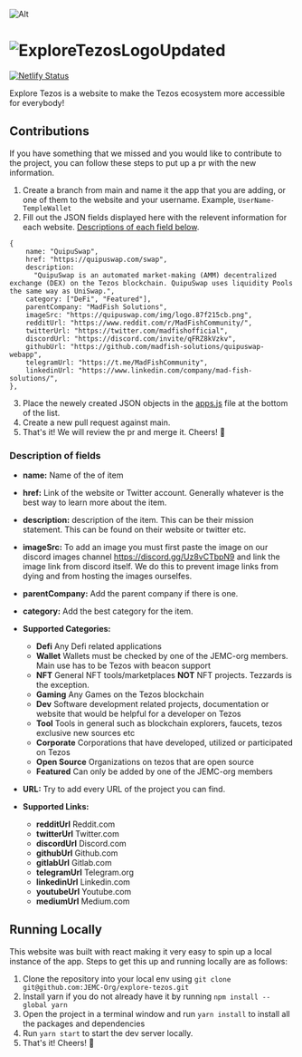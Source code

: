 ![Alt](https://repobeats.axiom.co/api/embed/c56ae5f680754998c8c0ffa143e409da7c8d711b.svg "Repobeats analytics image")

# ![ExploreTezosLogoUpdated](https://user-images.githubusercontent.com/24372751/147892143-a05f5e92-307a-4673-9f0c-8fb9d4ca7235.png)

[![Netlify Status](https://api.netlify.com/api/v1/badges/2276d571-1763-4d61-a10a-aac751ad6fbf/deploy-status)](https://app.netlify.com/sites/amazing-pike-98af0e/deploys)

Explore Tezos is a website to make the Tezos ecosystem more accessible for everybody!

## Contributions

If you have something that we missed and you would like to contribute to the project, you can follow these steps to put up a pr with the new information.

1. Create a branch from main and name it the app that you are adding, or one of them to the website and your username. Example, `UserName-TempleWallet`
2. Fill out the JSON fields displayed here with the relevent information for each website. [Descriptions of each field below](#description-of-fields).

```
{
    name: "QuipuSwap",
    href: "https://quipuswap.com/swap",
    description:
      "QuipuSwap is an automated market-making (AMM) decentralized exchange (DEX) on the Tezos blockchain. QuipuSwap uses liquidity Pools the same way as UniSwap.",
    category: ["DeFi", "Featured"],
    parentCompany: "MadFish Solutions",
    imageSrc: "https://quipuswap.com/img/logo.87f215cb.png",
    redditUrl: "https://www.reddit.com/r/MadFishCommunity/",
    twitterUrl: "https://twitter.com/madfishofficial",
    discordUrl: "https://discord.com/invite/qFRZ8kVzkv",
    githubUrl: "https://github.com/madfish-solutions/quipuswap-webapp",
    telegramUrl: "https://t.me/MadFishCommunity",
    linkedinUrl: "https://www.linkedin.com/company/mad-fish-solutions/",
},
```

3. Place the newely created JSON objects in the [apps.js](/src/data/apps.js) file at the bottom of the list.
4. Create a new pull request against main.
5. That's it! We will review the pr and merge it. Cheers! 🎉

### Description of fields

- **name:** Name of the of item
- **href:** Link of the website or Twitter account. Generally whatever is the best way to learn more about the item.
- **description:** description of the item. This can be their mission statement. This can be found on their website or twitter etc.
- **imageSrc:** To add an image you must first paste the image on our discord images channel https://discord.gg/Uz8vCTbpN9 and link the image link from discord itself.
  We do this to prevent image links from dying and from hosting the images ourselfes.
- **parentCompany:** Add the parent company if there is one.

- **category:** Add the best category for the item.
- **Supported Categories:**

  - **Defi** Any Defi related applications
  - **Wallet** Wallets must be checked by one of the JEMC-org members. Main use has to be Tezos with beacon support
  - **NFT** General NFT tools/marketplaces **NOT** NFT projects. Tezzards is the exception.
  - **Gaming** Any Games on the Tezos blockchain
  - **Dev** Software development related projects, documentation or website that would be helpful for a developer on Tezos
  - **Tool** Tools in general such as blockchain explorers, faucets, tezos exclusive new sources etc
  - **Corporate** Corporations that have developed, utilized or participated on Tezos
  - **Open Source** Organizations on tezos that are open source
  - **Featured** Can only be added by one of the JEMC-org members

- **URL:** Try to add every URL of the project you can find.
- **Supported Links:**
  - **redditUrl** Reddit.com
  - **twitterUrl** Twitter.com
  - **discordUrl** Discord.com
  - **githubUrl** Github.com
  - **gitlabUrl** Gitlab.com
  - **telegramUrl** Telegram.org
  - **linkedinUrl** Linkedin.com
  - **youtubeUrl** Youtube.com
  - **mediumUrl** Medium.com

## Running Locally

This website was built with react making it very easy to spin up a local instance of the app. Steps to get this up and running locally are as follows:

1. Clone the repository into your local env using `git clone git@github.com:JEMC-Org/explore-tezos.git`
2. Install yarn if you do not already have it by running `npm install --global yarn`
3. Open the project in a terminal window and run `yarn install` to install all the packages and dependencies
4. Run `yarn start` to start the dev server locally.
5. That's it! Cheers! 🎉
